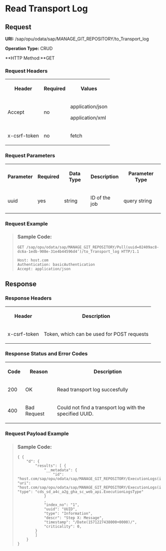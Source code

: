 <!-- loio4446ee47a04648668f1a4a604d08b0d2 -->

# Read Transport Log



<a name="loio4446ee47a04648668f1a4a604d08b0d2__section_y3t_354_bpb"/>

## Request

**URI:** /sap/opu/odata/sap/MANAGE\_GIT\_REPOSITORY/to\_Transport\_log

**Operation Type:** CRUD

**HTTP Method:**GET



### Request Headers

<a name="loio4446ee47a04648668f1a4a604d08b0d2__table_byq_jr4_bpb"/>


<table>
<tr>
<th>

Header



</th>
<th>

Required



</th>
<th>

Values



</th>
</tr>
<tr>
<td>

Accept



</td>
<td>

no



</td>
<td>

application/json

application/xml



</td>
</tr>
<tr>
<td>

x-csrf-token



</td>
<td>

no



</td>
<td>

fetch



</td>
</tr>
</table>



### Request Parameters

<a name="loio4446ee47a04648668f1a4a604d08b0d2__table_ssp_js4_bpb"/>


<table>
<tr>
<th>

Parameter



</th>
<th>

Required



</th>
<th>

Data Type



</th>
<th>

Description



</th>
<th>

Parameter Type



</th>
</tr>
<tr>
<td>

uuid



</td>
<td>

yes



</td>
<td>

string



</td>
<td>

ID of the job



</td>
<td>

query string



</td>
</tr>
</table>



### Request Example

> ### Sample Code:  
> ```
> GET /sap/opu/odata/sap/MANAGE_GIT_REPOSITORY/Pull(uuid=02409ac8-dc6a-1edb-908e-31e4b44596d4’)/to_Transport_log HTTP/1.1
> 
> Host: host.com
> Authentication: basicAuthentication
> Accept: application/json
> 
> ```



<a name="loio4446ee47a04648668f1a4a604d08b0d2__section_tbd_zq4_bpb"/>

## Response



### Response Headers

<a name="loio4446ee47a04648668f1a4a604d08b0d2__table_rlc_ss4_bpb"/>


<table>
<tr>
<th>

Header



</th>
<th>

Description



</th>
</tr>
<tr>
<td>

x-csrf-token



</td>
<td>

Token, which can be used for POST requests



</td>
</tr>
</table>



### Response Status and Error Codes

<a name="loio4446ee47a04648668f1a4a604d08b0d2__table_sjb_vs4_bpb"/>


<table>
<tr>
<th>

Code



</th>
<th>

Reason



</th>
<th>

Description



</th>
</tr>
<tr>
<td>

200



</td>
<td>

OK



</td>
<td>

Read transport log succesfully



</td>
</tr>
<tr>
<td>

400



</td>
<td>

Bad Request



</td>
<td>

Could not find a transport log with the specified UUID.



</td>
</tr>
</table>



### Request Payload Example

> ### Sample Code:  
> ```
> { {
>     "d": {
>         "results": [ {
>             "__metadata": {
>                 "id": "host.com/sap/opu/odata/sap/MANAGE_GIT_REPOSITORY/ExecutionLogs(index_no=1m,uuid=guid'UUID')", "uri": "host.com/sap/opu/odata/sap/MANAGE_GIT_REPOSITORY/ExecutionLogs(index_no=1m,uuid=guid'UUID')", "type": "cds_sd_a4c_a2g_gha_sc_web_api.ExecutionLogsType"
>             }
>             ,
>             "index_no": "1",
>             "uuid": "UUID",
>             "type": "Information",
>             "descr": "Step X: Message",
>             "timestamp": "/Date(1571227438000+0000)/",
>             "criticality": 0,
>         }
>         ]
>     }
> }
> 
> ```

